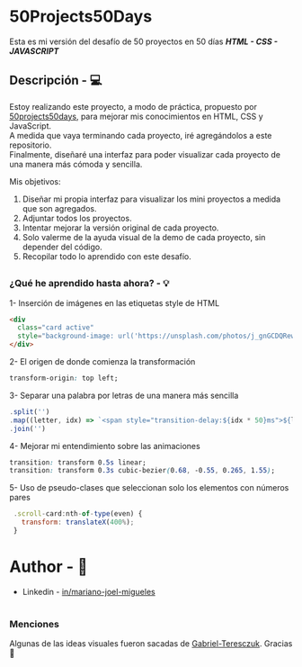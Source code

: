 
# 50Projects50Days
Esta es mi versión del desafío de 50 proyectos en 50 días ***HTML - CSS - JAVASCRIPT***
## Descripción - 💻
Estoy realizando este proyecto, a modo de práctica, propuesto por [50projects50days](https://github.com/bradtraversy/50projects50days), para mejorar mis conocimientos en HTML, CSS y JavaScript.  
A medida que vaya terminando cada proyecto, iré agregándolos a este repositorio.  
Finalmente, diseñaré una interfaz para poder visualizar cada proyecto de una manera más cómoda y sencilla.  

Mis objetivos:

1. Diseñar mi propia interfaz para visualizar los mini proyectos a medida que son agregados.
2. Adjuntar todos los proyectos.
3. Intentar mejorar la versión original de cada proyecto.
4. Solo valerme de la ayuda visual de la demo de cada proyecto, sin depender del código.
5. Recopilar todo lo aprendido con este desafío.
##
### ¿Qué he aprendido hasta ahora? - 💡

1- Inserción de imágenes en las etiquetas style de HTML
  ```html
  <div  
  	class="card active"  
  	style="background-image: url('https://unsplash.com/photos/j_gnGCDQRew/download?ixid=M3wxMjA3fDB8MXxhbGx8fHx8fHx8fHwxNzE1Mjc4OTk0fA&force=true')">
  </div>
  ```    

2- El origen de donde comienza la transformación
  ```css
  transform-origin: top left;
  ```   

3- Separar una palabra por letras de una manera más sencilla
  ```js
  .split('')
  .map((letter, idx) => `<span style="transition-delay:${idx * 50}ms">${letter}</span>`)
  .join('')
  ```

4- Mejorar mi entendimiento sobre las animaciones 
  ```css
  transition: transform 0.5s linear;
  transition: transform 0.3s cubic-bezier(0.68, -0.55, 0.265, 1.55);
  ```

5- Uso de pseudo-clases que seleccionan solo los elementos con números pares
 ```js
  .scroll-card:nth-of-type(even) {
    transform: translateX(400%);
  }
  ```
  
# Author - 💪​

- Linkedin - [in/mariano-joel-migueles](https://www.linkedin.com/in/mariano-joel-migueles/)

#
### Menciones
Algunas de las ideas visuales fueron sacadas de [Gabriel-Teresczuk](https://github.com/gabrielteresczuk/50Proyects50Days/tree/master). Gracias 💪
